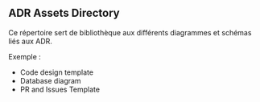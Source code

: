 ## ADR Assets Directory

Ce répertoire sert de bibliothèque aux différents diagrammes et schémas liés aux ADR.

Exemple :
* Code design template
* Database diagram
* PR and Issues Template

